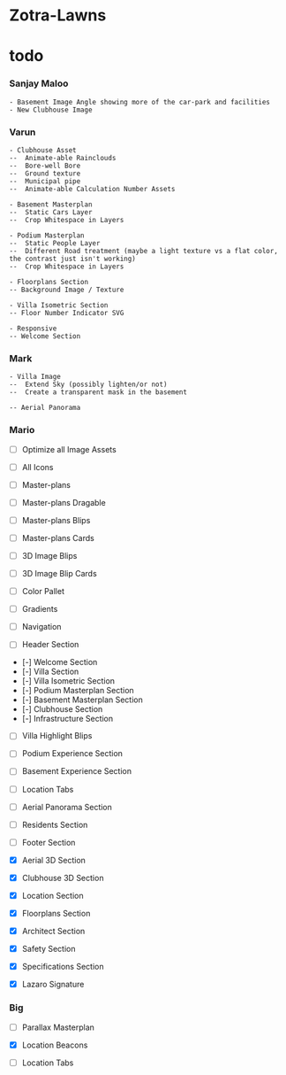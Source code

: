 # Zotra-Lawns

# todo

### Sanjay Maloo
	- Basement Image Angle showing more of the car-park and facilities 
	- New Clubhouse Image

### Varun
	- Clubhouse Asset
	--	Animate-able Rainclouds
	--	Bore-well Bore
	--	Ground texture
	--	Municipal pipe
	--	Animate-able Calculation Number Assets

	- Basement Masterplan
	--	Static Cars Layer
	--	Crop Whitespace in Layers

	- Podium Masterplan
	--	Static People Layer
	--	Different Road treatment (maybe a light texture vs a flat color, the contrast just isn't working)
	--	Crop Whitespace in Layers

	- Floorplans Section
	-- Background Image / Texture

	- Villa Isometric Section
	-- Floor Number Indicator SVG

	- Responsive
	-- Welcome Section

### Mark
	- Villa Image
	--	Extend Sky (possibly lighten/or not)
	--	Create a transparent mask in the basement

	-- Aerial Panorama

### Mario	
- [ ] Optimize all Image Assets
- [ ] All Icons 
- [ ] Master-plans
- [ ] Master-plans Dragable
- [ ] Master-plans Blips
- [ ] Master-plans Cards
- [ ] 3D Image Blips
- [ ] 3D Image Blip Cards
- [ ] Color Pallet
- [ ] Gradients
- [ ] Navigation

- [ ] Header Section
- [-] Welcome Section
- [-] Villa Section
- [-] Villa Isometric Section
- [-] Podium Masterplan Section
- [-] Basement Masterplan Section
- [-] Clubhouse Section
- [-] Infrastructure Section
- [ ] Villa Highlight Blips
- [ ] Podium Experience Section
- [ ] Basement Experience Section
- [ ] Location Tabs
- [ ] Aerial Panorama Section
- [ ] Residents Section
- [ ] Footer Section

- [x] Aerial 3D Section
- [x] Clubhouse 3D Section
- [x] Location Section
- [x] Floorplans Section
- [x] Architect Section
- [x] Safety Section
- [x] Specifications Section
- [x] Lazaro Signature

### Big
- [ ] Parallax Masterplan
- [x] Location Beacons
- [ ] Location Tabs



